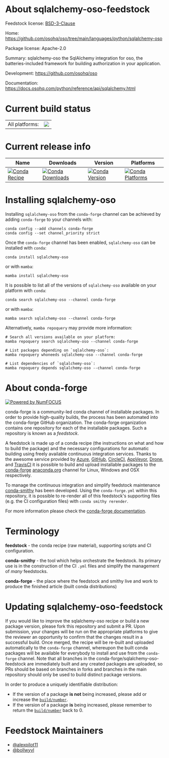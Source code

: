 About sqlalchemy-oso-feedstock
==============================

Feedstock license: [BSD-3-Clause](https://github.com/conda-forge/sqlalchemy-oso-feedstock/blob/main/LICENSE.txt)

Home: https://github.com/osohq/oso/tree/main/languages/python/sqlalchemy-oso

Package license: Apache-2.0

Summary: sqlalchemy-oso the SqlAlchemy integration for oso, the batteries-included framework for building authorization in your application.

Development: https://github.com/osohq/oso

Documentation: https://docs.osohq.com/python/reference/api/sqlalchemy.html

Current build status
====================


<table><tr><td>All platforms:</td>
    <td>
      <a href="https://dev.azure.com/conda-forge/feedstock-builds/_build/latest?definitionId=16745&branchName=main">
        <img src="https://dev.azure.com/conda-forge/feedstock-builds/_apis/build/status/sqlalchemy-oso-feedstock?branchName=main">
      </a>
    </td>
  </tr>
</table>

Current release info
====================

| Name | Downloads | Version | Platforms |
| --- | --- | --- | --- |
| [![Conda Recipe](https://img.shields.io/badge/recipe-sqlalchemy--oso-green.svg)](https://anaconda.org/conda-forge/sqlalchemy-oso) | [![Conda Downloads](https://img.shields.io/conda/dn/conda-forge/sqlalchemy-oso.svg)](https://anaconda.org/conda-forge/sqlalchemy-oso) | [![Conda Version](https://img.shields.io/conda/vn/conda-forge/sqlalchemy-oso.svg)](https://anaconda.org/conda-forge/sqlalchemy-oso) | [![Conda Platforms](https://img.shields.io/conda/pn/conda-forge/sqlalchemy-oso.svg)](https://anaconda.org/conda-forge/sqlalchemy-oso) |

Installing sqlalchemy-oso
=========================

Installing `sqlalchemy-oso` from the `conda-forge` channel can be achieved by adding `conda-forge` to your channels with:

```
conda config --add channels conda-forge
conda config --set channel_priority strict
```

Once the `conda-forge` channel has been enabled, `sqlalchemy-oso` can be installed with `conda`:

```
conda install sqlalchemy-oso
```

or with `mamba`:

```
mamba install sqlalchemy-oso
```

It is possible to list all of the versions of `sqlalchemy-oso` available on your platform with `conda`:

```
conda search sqlalchemy-oso --channel conda-forge
```

or with `mamba`:

```
mamba search sqlalchemy-oso --channel conda-forge
```

Alternatively, `mamba repoquery` may provide more information:

```
# Search all versions available on your platform:
mamba repoquery search sqlalchemy-oso --channel conda-forge

# List packages depending on `sqlalchemy-oso`:
mamba repoquery whoneeds sqlalchemy-oso --channel conda-forge

# List dependencies of `sqlalchemy-oso`:
mamba repoquery depends sqlalchemy-oso --channel conda-forge
```


About conda-forge
=================

[![Powered by
NumFOCUS](https://img.shields.io/badge/powered%20by-NumFOCUS-orange.svg?style=flat&colorA=E1523D&colorB=007D8A)](https://numfocus.org)

conda-forge is a community-led conda channel of installable packages.
In order to provide high-quality builds, the process has been automated into the
conda-forge GitHub organization. The conda-forge organization contains one repository
for each of the installable packages. Such a repository is known as a *feedstock*.

A feedstock is made up of a conda recipe (the instructions on what and how to build
the package) and the necessary configurations for automatic building using freely
available continuous integration services. Thanks to the awesome service provided by
[Azure](https://azure.microsoft.com/en-us/services/devops/), [GitHub](https://github.com/),
[CircleCI](https://circleci.com/), [AppVeyor](https://www.appveyor.com/),
[Drone](https://cloud.drone.io/welcome), and [TravisCI](https://travis-ci.com/)
it is possible to build and upload installable packages to the
[conda-forge](https://anaconda.org/conda-forge) [anaconda.org](https://anaconda.org/)
channel for Linux, Windows and OSX respectively.

To manage the continuous integration and simplify feedstock maintenance
[conda-smithy](https://github.com/conda-forge/conda-smithy) has been developed.
Using the ``conda-forge.yml`` within this repository, it is possible to re-render all of
this feedstock's supporting files (e.g. the CI configuration files) with ``conda smithy rerender``.

For more information please check the [conda-forge documentation](https://conda-forge.org/docs/).

Terminology
===========

**feedstock** - the conda recipe (raw material), supporting scripts and CI configuration.

**conda-smithy** - the tool which helps orchestrate the feedstock.
                   Its primary use is in the construction of the CI ``.yml`` files
                   and simplify the management of *many* feedstocks.

**conda-forge** - the place where the feedstock and smithy live and work to
                  produce the finished article (built conda distributions)


Updating sqlalchemy-oso-feedstock
=================================

If you would like to improve the sqlalchemy-oso recipe or build a new
package version, please fork this repository and submit a PR. Upon submission,
your changes will be run on the appropriate platforms to give the reviewer an
opportunity to confirm that the changes result in a successful build. Once
merged, the recipe will be re-built and uploaded automatically to the
`conda-forge` channel, whereupon the built conda packages will be available for
everybody to install and use from the `conda-forge` channel.
Note that all branches in the conda-forge/sqlalchemy-oso-feedstock are
immediately built and any created packages are uploaded, so PRs should be based
on branches in forks and branches in the main repository should only be used to
build distinct package versions.

In order to produce a uniquely identifiable distribution:
 * If the version of a package **is not** being increased, please add or increase
   the [``build/number``](https://docs.conda.io/projects/conda-build/en/latest/resources/define-metadata.html#build-number-and-string).
 * If the version of a package **is** being increased, please remember to return
   the [``build/number``](https://docs.conda.io/projects/conda-build/en/latest/resources/define-metadata.html#build-number-and-string)
   back to 0.

Feedstock Maintainers
=====================

* [@alexpilot11](https://github.com/alexpilot11/)
* [@bollwyvl](https://github.com/bollwyvl/)

